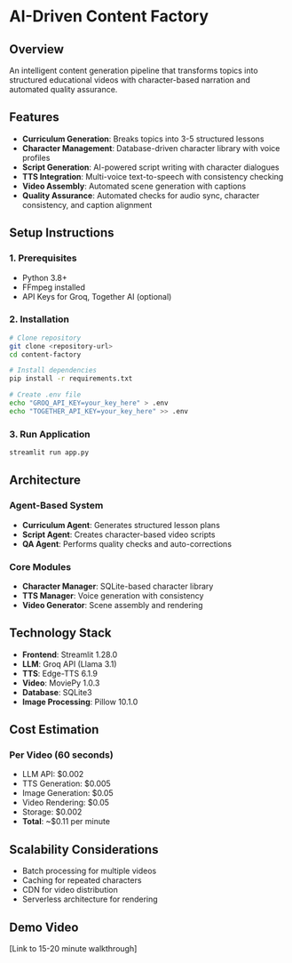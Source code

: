 # AI-Driven Content Factory

## Overview
An intelligent content generation pipeline that transforms topics into structured educational videos with character-based narration and automated quality assurance.

## Features
- **Curriculum Generation**: Breaks topics into 3-5 structured lessons
- **Character Management**: Database-driven character library with voice profiles
- **Script Generation**: AI-powered script writing with character dialogues
- **TTS Integration**: Multi-voice text-to-speech with consistency checking
- **Video Assembly**: Automated scene generation with captions
- **Quality Assurance**: Automated checks for audio sync, character consistency, and caption alignment

## Setup Instructions

### 1. Prerequisites
- Python 3.8+
- FFmpeg installed
- API Keys for Groq, Together AI (optional)

### 2. Installation
```bash
# Clone repository
git clone <repository-url>
cd content-factory

# Install dependencies
pip install -r requirements.txt

# Create .env file
echo "GROQ_API_KEY=your_key_here" > .env
echo "TOGETHER_API_KEY=your_key_here" >> .env
```

### 3. Run Application
```bash
streamlit run app.py
```

## Architecture

### Agent-Based System
- **Curriculum Agent**: Generates structured lesson plans
- **Script Agent**: Creates character-based video scripts
- **QA Agent**: Performs quality checks and auto-corrections

### Core Modules
- **Character Manager**: SQLite-based character library
- **TTS Manager**: Voice generation with consistency
- **Video Generator**: Scene assembly and rendering

## Technology Stack
- **Frontend**: Streamlit 1.28.0
- **LLM**: Groq API (Llama 3.1)
- **TTS**: Edge-TTS 6.1.9
- **Video**: MoviePy 1.0.3
- **Database**: SQLite3
- **Image Processing**: Pillow 10.1.0

## Cost Estimation
### Per Video (60 seconds)
- LLM API: $0.002
- TTS Generation: $0.005
- Image Generation: $0.05
- Video Rendering: $0.05
- Storage: $0.002
- **Total**: ~$0.11 per minute

## Scalability Considerations
- Batch processing for multiple videos
- Caching for repeated characters
- CDN for video distribution
- Serverless architecture for rendering

## Demo Video
[Link to 15-20 minute walkthrough]